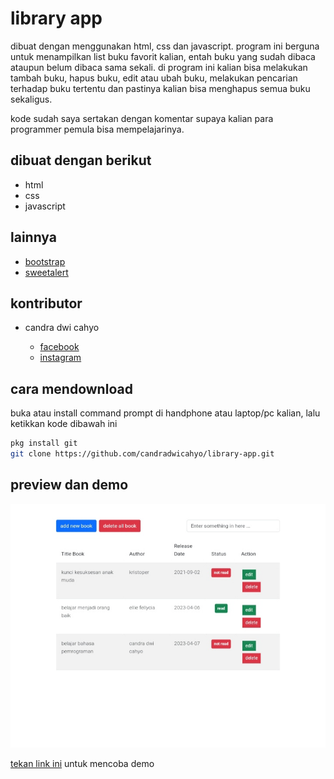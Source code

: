 # library app

dibuat dengan menggunakan html, css dan javascript. program ini berguna untuk menampilkan list buku favorit kalian, entah buku yang sudah dibaca ataupun belum dibaca sama sekali. di program ini kalian bisa melakukan tambah buku, hapus buku, edit atau ubah buku, melakukan pencarian terhadap buku tertentu dan pastinya kalian bisa menghapus semua buku sekaligus.

kode sudah saya sertakan dengan komentar supaya kalian para programmer pemula bisa mempelajarinya.

## dibuat dengan berikut

* html
* css
* javascript

## lainnya

* [bootstrap](https://getbootstrap.com)
* [sweetalert](https://sweetalert2.github.io)

## kontributor

* candra dwi cahyo

  * [facebook](https://facebook.com/candradwicahyo18)
  * [instagram](https://instagram.com/candradwicahyo18)

## cara mendownload

buka atau install command prompt di handphone atau laptop/pc kalian, lalu ketikkan kode dibawah ini

```bash 
pkg install git 
git clone https://github.com/candradwicahyo/library-app.git
```

## preview dan demo 

![preview](https://github.com/candradwicahyo/library-app/blob/master/image.jpg)

[tekan link ini](https://candradwicahyo.github.io/library-app) untuk mencoba demo 